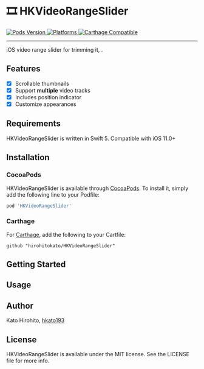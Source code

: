 # 🎞 HKVideoRangeSlider

<p align="left">
    <a href="https://cocoapods.org/pods/HKVideoRangeSlider">
        <img src="https://img.shields.io/cocoapods/v/HKVideoRangeSlider.svg?style=flat"
             alt="Pods Version">
    </a>
    <a href="http://cocoapods.org/pods/HKVideoRangeSlider/">
        <img src="https://img.shields.io/cocoapods/p/HKVideoRangeSlider.svg?style=flat"
             alt="Platforms">
    </a>
    <a href="https://github.com/Carthage/Carthage">
        <img src="https://img.shields.io/badge/Carthage-compatible-brightgreen.svg?style=flat"
             alt="Carthage Compatible">
    </a>
</p>

---
iOS video range slider for trimming it, .

## Features

- [x] Scrollable thumbnails
- [x] Support **multiple** video tracks
- [x] Includes position indicator
- [x] Customize appearances

## Requirements

HKVideoRangeSlider is written in Swift 5. Compatible with iOS 11.0+

## Installation

### CocoaPods

HKVideoRangeSlider is available through [CocoaPods](https://cocoapods.org/). To install it, simply add the following line to your Podfile:

```rb
pod 'HKVideoRangeSlider'
```

### Carthage

For [Carthage](https://github.com/Carthage/Carthage), add the following to your Cartfile: 

```
github "hirohitokato/HKVideoRangeSlider"
```

## Getting Started

## Usage

## Author

Kato Hirohito, [hkato193](https://twitter.com/hkato193)

## License

HKVideoRangeSlider is available under the MIT license. See the LICENSE file for more info.
